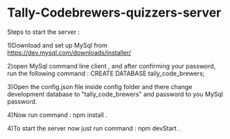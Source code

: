 # Tally-Codebrewers-quizzers-server 

Steps to start the server :

1)Download and set up MySql from https://dev.mysql.com/downloads/installer/

2)open MySql command line client , and after confirming your password, run the following command : CREATE DATABASE  tally_code_brewers;

3)Open the config.json file inside config folder and there change development database to "tally_code_brewers" and password to you MySql password.

4)Now run command : npm install .

4)To start the server now just run command : npm devStart .
